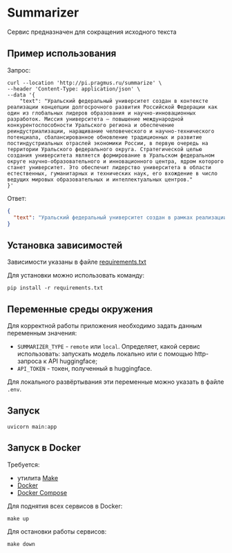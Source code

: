 # Summarizer

Сервис предназначен для сокращения исходного текста

## Пример использования

Запрос:

```shell
curl --location 'http://pi.pragmus.ru/summarize' \
--header 'Content-Type: application/json' \
--data '{
    "text": "Уральский федеральный университет создан в контексте реализации концепции долгосрочного развития Российской Федерации как один из глобальных лидеров образования и научно-инновационных разработок. Миссия университета — повышение международной конкурентоспособности Уральского региона и обеспечение реиндустриализации, наращивание человеческого и научно-технического потенциала, сбалансированное обновление традиционных и развитие постиндустриальных отраслей экономики России, в первую очередь на территории Уральского федерального округа. Стратегической целью создания университета является формирование в Уральском федеральном округе научно-образовательного и инновационного центра, ядром которого станет университет. Это обеспечит лидерство университета в области естественных, гуманитарных и технических наук, его вхождение в число ведущих мировых образовательных и интеллектуальных центров."
}'
```

Ответ:

```json
{
  "text": "Уральский федеральный университет создан в рамках реализации концепции долгосрочного развития Российской Федерации как один из глобальных лидеров образования и научно-инновационных разработок. Миссия университета — повышение международной конкурентоспособности Уральского региона и обеспечение реиндустриализации, наращивание человеческого и научно-технического потенциала, сбалансированное обновление традиционных и развитие постиндустриальных отраслей экономики России, в первую очередь на территории Уральского федерального округа."
}
```

## Установка зависимостей

Зависимости указаны в файле [requirements.txt](requirements.txt)

Для установки можно использовать команду:

```shell
pip install -r requirements.txt
```

## Переменные среды окружения

Для корректной работы приложения необходимо задать данным переменным значения:

- `SUMMARIZER_TYPE` - `remote` или `local`. Определяет, какой сервис использовать: запускать модель локально или с
  помощью http-запроса к API huggingface;
- `API_TOKEN` - токен, полученный в huggingface.

Для локального развёртывания эти переменные можно указать в файле `.env`.

## Запуск

```shell
uvicorn main:app
```

## Запуск в Docker

Требуется:

- утилита [Make](https://ru.wikipedia.org/wiki/Make)
- [Docker](https://www.docker.com/)
- [Docker Compose](https://docs.docker.com/compose/)

Для поднятия всех сервисов в Docker:

```shell
make up
```

Для остановки работы сервисов:

```shell
make down
```
